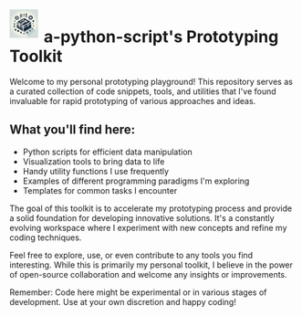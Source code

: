 <img src="https://raw.githubusercontent.com/a-python-script/toolkit/main/icon.png" width="50" height="50" align="left" style="margin-right: 10px; margin-top: 8px;">

# a-python-script's Prototyping Toolkit

Welcome to my personal prototyping playground! This repository serves as a curated collection of code snippets, tools, and utilities that I've found invaluable for rapid prototyping of various approaches and ideas.

## What you'll find here:
- Python scripts for efficient data manipulation
- Visualization tools to bring data to life
- Handy utility functions I use frequently
- Examples of different programming paradigms I'm exploring
- Templates for common tasks I encounter

The goal of this toolkit is to accelerate my prototyping process and provide a solid foundation for developing innovative solutions. It's a constantly evolving workspace where I experiment with new concepts and refine my coding techniques.

Feel free to explore, use, or even contribute to any tools you find interesting. While this is primarily my personal toolkit, I believe in the power of open-source collaboration and welcome any insights or improvements.

Remember: Code here might be experimental or in various stages of development. Use at your own discretion and happy coding!